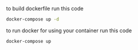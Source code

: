 
to build dockerfile run this code

```bash
docker-compose up -d
```

to run docker for using your container run this code

```bash
docker-compose up
```

